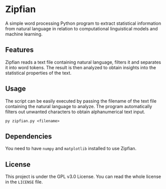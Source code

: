 # Zipfian
A simple word processing Python program to extract statistical information from natural language in relation to computational linguistical models and machine learning.

## Features
Zipfian reads a text file containing natural language, filters it and separates it into word tokens. The result is then analyzed to obtain insights into the statistical properties of the text.

## Usage
The script can be easily executed by passing the filename of the text file containing the natural language to analyze. The program automatically filters out unwanted characters to obtain alphanumerical text input.
```
py zipfian.py <filename>
```

## Dependencies
You need to have `numpy` and `matplotlib` installed to use Zipfian.

## License
This project is under the GPL v3.0 License. You can read the whole license in the `LICENSE` file.
